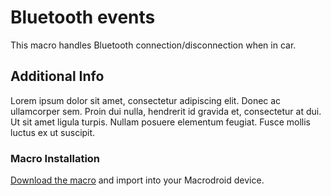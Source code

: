 # Bluetooth events

This macro handles Bluetooth connection/disconnection when in car.

## Additional Info

Lorem ipsum dolor sit amet, consectetur adipiscing elit. Donec ac ullamcorper sem. Proin dui nulla, hendrerit id gravida et, consectetur at dui. Ut sit amet ligula turpis. Nullam posuere elementum feugiat. Fusce mollis luctus ex ut suscipit.

### Macro Installation

[Download the macro](Bluetooth_Events.json) and import into your Macrodroid device.
